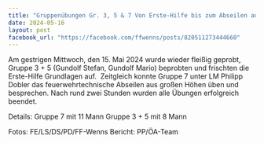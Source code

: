 ```yaml
---
title: "Gruppenübungen Gr. 3, 5 & 7 Von Erste-Hilfe bis zum Abseilen aus Höhen"
date: 2024-05-16
layout: post
facebook_url: "https://facebook.com/ffwenns/posts/820511273444660"
---
```


Am gestrigen Mittwoch, den 15. Mai 2024 wurde wieder fleißig geprobt, Gruppe 3 + 5 (Gundolf Stefan, Gundolf Mario) beprobten und frischten die Erste-Hilfe Grundlagen auf. ️ Zeitgleich konnte Gruppe 7 unter LM Philipp Dobler das feuerwehrtechnische Abseilen aus großen Höhen üben und besprechen. Nach rund zwei Stunden wurden alle Übungen erfolgreich beendet. 

Details:
Gruppe 7 mit 11 Mann
Gruppe 3 + 5 mit 8 Mann

Fotos: FE/LS/DS/PD/FF-Wenns
Bericht: PP/ÖA-Team